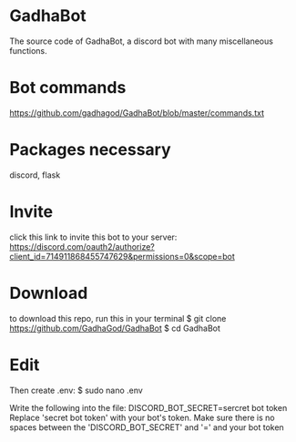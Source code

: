 # GadhaBot
The source code of GadhaBot, a discord bot with many miscellaneous functions.

# Bot commands
https://github.com/gadhagod/GadhaBot/blob/master/commands.txt

# Packages necessary
discord, flask

# Invite
click this link to invite this bot to your server: https://discord.com/oauth2/authorize?client_id=714911868455747629&permissions=0&scope=bot

# Download
to download this repo, run this in your terminal
$ git clone https://github.com/GadhaGod/GadhaBot
$ cd GadhaBot

# Edit
Then create .env:
$ sudo nano .env

Write the following into the file:
DISCORD_BOT_SECRET=sercret bot token
Replace 'secret bot token' with your bot's token. Make sure there is no spaces between the 'DISCORD_BOT_SECRET' and '=' and your bot token
